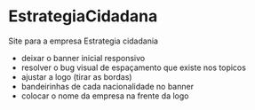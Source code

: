 # EstrategiaCidadana
Site para a empresa Estrategia cidadania 


- deixar o banner inicial responsivo 
- resolver o bug visual de espaçamento que existe nos topicos 
- ajustar a logo (tirar as bordas)
- bandeirinhas de cada nacionalidade no banner 
- colocar o nome da empresa na frente da logo